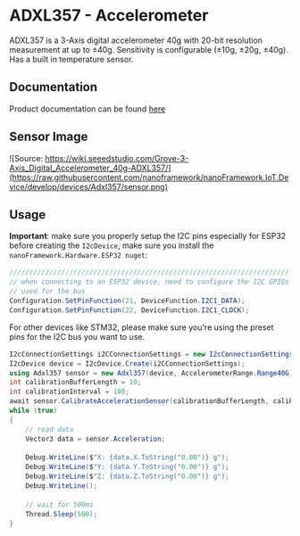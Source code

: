 # ADXL357 - Accelerometer

ADXL357 is a 3-Axis digital accelerometer 40g with 20-bit resolution measurement at up to ±40g.
Sensitivity is configurable (±10g, ±20g, ±40g).
Has a built in temperature sensor.

## Documentation

Product documentation can be found [here](https://www.analog.com/en/products/adxl357.html)

## Sensor Image

![Source: https://wiki.seeedstudio.com/Grove-3-Axis_Digital_Accelerometer_40g-ADXL357/](https://raw.githubusercontent.com/nanoframework/nanoFramework.IoT.Device/develop/devices/Adxl357/sensor.png)

## Usage

**Important**: make sure you properly setup the I2C pins especially for ESP32 before creating the `I2cDevice`, make sure you install the `nanoFramework.Hardware.ESP32 nuget`:

```csharp
//////////////////////////////////////////////////////////////////////
// when connecting to an ESP32 device, need to configure the I2C GPIOs
// used for the bus
Configuration.SetPinFunction(21, DeviceFunction.I2C1_DATA);
Configuration.SetPinFunction(22, DeviceFunction.I2C1_CLOCK);
```

For other devices like STM32, please make sure you're using the preset pins for the I2C bus you want to use.

```csharp
I2cConnectionSettings i2CConnectionSettings = new I2cConnectionSettings(1, Adxl357.DefaultI2CAddress);
I2cDevice device = I2cDevice.Create(i2CConnectionSettings);
using Adxl357 sensor = new Adxl357(device, AccelerometerRange.Range40G);
int calibrationBufferLength = 10;
int calibrationInterval = 100;
await sensor.CalibrateAccelerationSensor(calibrationBufferLength, calibrationInterval).ConfigureAwait(false);
while (true)
{
    // read data
    Vector3 data = sensor.Acceleration;

    Debug.WriteLine($"X: {data.X.ToString("0.00")} g");
    Debug.WriteLine($"Y: {data.Y.ToString("0.00")} g");
    Debug.WriteLine($"Z: {data.Z.ToString("0.00")} g");
    Debug.WriteLine();

    // wait for 500ms
    Thread.Sleep(500);
}
```
